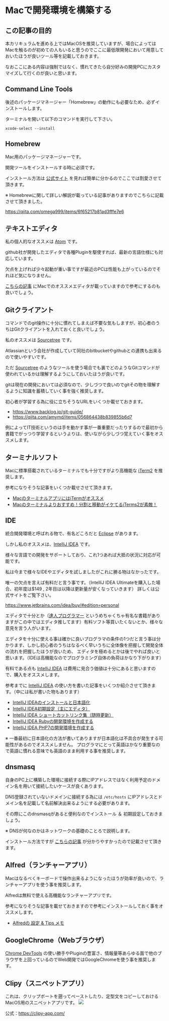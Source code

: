 # Macで開発環境を構築する

## この記事の目的

本カリキュラムを進める上ではMacOSを推奨していますが、場合によってはMacを触るのが初めての人もいると思うのでここに最低限開発において用意しておいたほうが良いツール等を記載しておきます。

なおここにある内容は強制ではなく、慣れてきたら自分好みの開発PCにカスタマイズして行くのが良いと思います。

## Command Line Tools

後述のパッケージマネージャー「Homebrew」の動作にも必要なため、必ずインストールします。

ターミナルを開いて以下のコマンドを実行して下さい。

`xcode-select --install`

## Homebrew

Mac用のパッケージマネージャーです。

開発ツールをインストールする時に必須です。

インストール方法は [公式サイト](https://brew.sh/index_ja.html) を見れば簡単に分かるのでここでは割愛させて頂きます。

※ Homebrewに関して詳しい解説が載っている記事がありますのでこちらに記載させて頂きました。

https://qiita.com/omega999/items/6f65217b81ad3fffe7e6

## テキストエディタ

私の個人的なオススメは [Atom](https://atom.io/) です。

github社が開発したエディタで各種Pluginを駆使すれば、最新の言語仕様にも対応しています。

欠点を上げれば少々起動が重い事ですが最近のPCは性能も上がっているのでそれほど気になりません。

[こちらの記事](https://eng-entrance.com/free-texteditor-mac-2) にMacでのオススメエディタが載っていますので参考にするのも良いでしょう。

## Gitクライアント

コマンドでのgit操作に十分に慣れてしまえば不要な気もしますが、初心者のうちはGitクライアントを入れておくと良いでしょう。

私のオススメは [Sourcetree](https://ja.atlassian.com/software/sourcetree) です。

Atlassianという会社が作成していて同社のbitbucketやgithubとの連携も出来るので使いやすいです。

ただ [Sourcetree](https://ja.atlassian.com/software/sourcetree) のようなツールを使う場合でも裏でどのようなGitコマンドが使われているかは理解するようにしておいたほうが良いです。

gitは現在の開発においては必須なので、少しづつで良いのでgitその物を理解するように知識を蓄積していく事を強く推奨します。

初心者が学習する為に役に立ちそうなURLをいくつか載せておきます。

- https://www.backlog.jp/git-guide/
- https://qiita.com/amymd/items/056864438b839855b6d7

例によってIT技術というのは手を動かす事が一番重要だったりするので最初から書籍でがっつり学習するというよりは、使いながら少しづつ覚えていく事をオススメします。

## ターミナルソフト

Macに標準搭載されているターミナルでも十分ですがより高機能な [iTerm2](https://www.iterm2.com/) を推奨します。

参考になりそうな記事をいくつか載せさせて頂きます。

- [MacのターミナルアプリにはiTermがオススメ](https://qiita.com/k_saito/items/ab73032a82632af3cd3c)
- [Macのターミナルよりおすすめ！分割と移動がイケてるiTerms2が素敵！](https://laugh-raku.com/archives/3127)

## IDE

統合開発環境と呼ばれる物で、有名どころだと [Eclipse](https://ja.wikipedia.org/wiki/Eclipse_(%E7%B5%B1%E5%90%88%E9%96%8B%E7%99%BA%E7%92%B0%E5%A2%83)) があります。

しかし私のオススメは、[IntelliJ IDEA](https://www.jetbrains.com/idea/) です。

様々な言語での開発をサポートしており、これ1つあれば大抵の状況に対応が可能です。

私は今まで様々なIDEやエディタを試しましたがこれに勝る物はなかったです。

唯一の欠点を言えば有料だと言う事です。（IntelliJ IDEA Ultimateを購入した場合、初年度は$149 , 2年目は以降は更新量が安くなっていきます）
詳しくは公式サイトをご覧下さい。

https://www.jetbrains.com/idea/buy/#edition=personal

エディタで十分とか（[達人プログラマー](https://www.amazon.co.jp/dp/427421933X) というめちゃくちゃ有名な書籍がありますがこの中ではエディタ推してます）有料ソフト等買いたくないとか、様々な意見を言う人がいます。

エディタを十分に使える事は確かに良いプログラマの条件の1つだと言う事は分かります、しかし初心者のうちはなるべく早いうちに全体像を把握して開発全体の流れを把握したほうが良いため、 エディタを極めるとかは後でやれば良いと思います。（IDEは高機能なのでプログラミング自体の負荷はかなり下がります）

有料である点も [IntelliJ IDEA](https://www.jetbrains.com/idea/) は費用に見合う価値は十分にあると思いますので、購入をオススメします。

参考までに [IntelliJ IDEA](https://www.jetbrains.com/idea/) の使い方を書いた記事をいくつか紹介させて頂きます。（中には私が書いた物もあります）

- [IntelliJ IDEAのインストールと日本語化](https://qiita.com/keitakn/items/31e8af9ccb4b3bdd74d0)
- [IntelliJ IDEA初期設定（主にエディタ）](https://qiita.com/keitakn/items/5968b9eee4177c302481)
- [IntelliJ IDEA ショートカットリンク集（随時更新）](https://qiita.com/keitakn/items/b9a77efbcc17f8844081)
- [IntelliJ IDEA Rubyの開発環境を作成する](https://qiita.com/keitakn/items/76d6707db7d23fe4ca85)
- [IntelliJ IDEA PHP7の開発環境を作成する](https://qiita.com/keitakn/items/638b080a1420b401c315)

※ 一番最初に日本語化の方法が書いてありますが日本語化は不具合が発生する可能性があるのでオススメしません。
プログラマにとって英語はかなり重要なので英語に慣れる意味でも英語のまま利用する事を推奨します。

## dnsmasq

自身のPC上に構築した環境に接続する際にIPアドレスではなく利用予定のドメイン名を用いて接続したいケースが良くあります。

DNS登録されていないドメインに接続する為には `/etc/hosts` にIPアドレスとドメイン名を記載して名前解決出来るようにする必要があります。

その際にこのdnsmasqがあると便利なのでインストール ＆ 初期設定しておきましょう。

※ DNSが何なのかはネットワークの基礎のことろで説明します。

インストール方法ですが [こちらの記事](https://laccie.blogspot.jp/2017/04/mac-osxdnsmasq.html) が分かりやすかったので記載させて頂きます。

## Alfred（ランチャーアプリ）

Macはなるべくキーボードで操作出来るようになったほうが効率が良いので、ランチャーアプリを使う事を推奨します。

Alfredは無料で使える高機能なランチャーアプリです。

参考になりそうな記事を載せておきますので参考にインストールしておく事をオススメします。

- [Alfredの 設定 & Tips メモ](https://qiita.com/pawjun/items/f45f8980ac9941c893c5)

## GoogleChrome（Webブラウザ）

[Chrome DevTools](https://saruwakakun.com/html-css/basic/chrome-dev-tool) の使い勝手やPluginの豊富さ、情報量等あらゆる面で他のブラウザを上回っているのでWeb開発ではGoogleChromeを使う事を推奨します。

## Clipy（スニペットアプリ）
これは、クリップボートを遡ってペーストしたり、定型文をコピーしておけるMacOS用のスニペットアプリです。
![](https://clipy-app.com/img/screenshot1.png)

公式：https://clipy-app.com/
